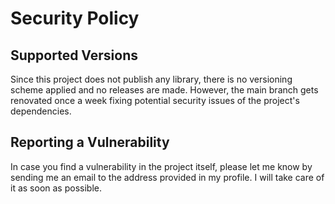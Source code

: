 # Security Policy

## Supported Versions

Since this project does not publish any library, there is no versioning
scheme applied and no releases are made. However, the main branch gets
renovated once a week fixing potential security issues of the project's
dependencies.

## Reporting a Vulnerability

In case you find a vulnerability in the project itself, please let me know
by sending me an email to the address provided in my profile. I will take
care of it as soon as possible.
